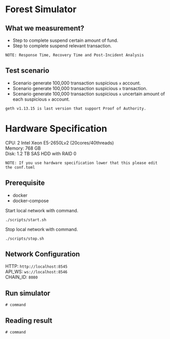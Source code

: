# Forest Simulator

## What we measurement?

- Step to complete suspend certain amount of fund.
- Step to complete suspend relevant transaction. 

`NOTE: Response Time, Recovery Time and Post-Incident Analysis`

## Test scenario
- Scenario generate 100,000 transaction suspicious `x` account.  
- Scenario generate 100,000 transaction suspicious `x` transaction.  
- Scenario generate 100,000 transaction suspicious `x` uncertain amount of each suspicious `x` account.  

`geth v1.13.15 is last version that support Proof of Authority.`

# Hardware Specification

CPU: 2 Intel Xeon E5-2650Lv2 (20cores/40threads)  
Memory:  768 GB  
Disk: 1.2 TB SAS HDD with RAID 0  

`NOTE: If you use hardware specification lower that this please edit the conf.toml`

## Prerequisite

- docker
- docker-compose

Start local network with command.  
```
./scripts/start.sh
```

Stop local network with command.

```
./scripts/stop.sh
```

## Network Configuration

HTTP: `http://localhost:8545`  
API_WS: `ws://localhost:8546`  
CHAIN_ID: `8080`  

## Run simulator

```
# command
```

## Reading result

```
# command
```